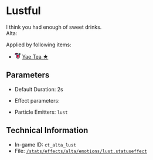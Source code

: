 # Lustful

I think you had enough of sweet drinks.  
Alta: 

Applied by following items:

- <img src="https://raw.githubusercontent.com/Ceterai/Enternia/main/items/generic/food/tier2/ct_miko_tea.png" alt="Yae Tea ★ icon" loading="lazy" height="16px" width="auto" /> [Yae Tea ★](https://ceterai.github.io/MyEnternia/Wiki/YaeTea)

## Parameters

- Default Duration: 2s
- Effect parameters: 

- Particle Emitters: `lust`

## Technical Information

- In-game ID: `ct_alta_lust`
- File: [`/stats/effects/alta/emotions/lust.statuseffect`](https://github.com/Ceterai/Enternia/blob/main/stats/effects/alta/emotions/lust.statuseffect)
